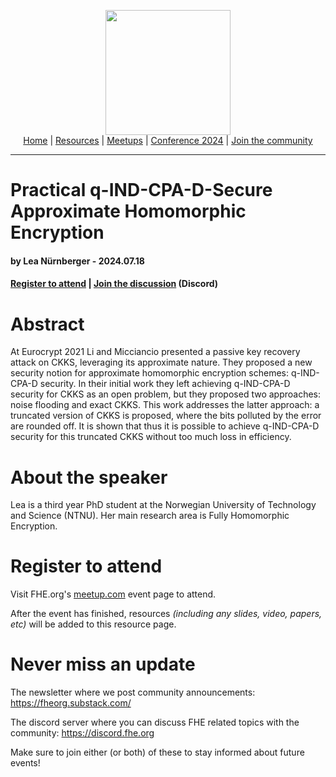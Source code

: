 <!-- Main header navigation -->
<p align="center">
  <img width="200" src="https://user-images.githubusercontent.com/5758427/180978488-db825482-5a58-4c7c-9589-c494a6f0be04.png"><br/>
  <a href="https://fhe-org.github.io">Home</a> | <a href="https://fhe-org.github.io/resources">Resources</a> | <a href="https://fhe-org.github.io/meetups/">Meetups</a> | <a href="https://fhe-org.github.io/conferences/conference-2024/">Conference 2024</a> | <a href="https://fhe-org.github.io/community">Join the community</a>
</p>
<hr/>
<!-- /Main header navigation -->


# Practical q-IND-CPA-D-Secure Approximate Homomorphic Encryption
#### by Lea Nürnberger - 2024.07.18
#### <a href="">Register to attend</a> | <!-- Video recording (Youtube) | --> <a href="https://discord.fhe.org">Join the discussion</a> (Discord)





# Abstract

At Eurocrypt 2021 Li and Micciancio presented a passive key recovery attack on CKKS, leveraging its approximate nature. They proposed a new security notion for approximate homomorphic encryption schemes: q-IND-CPA-D security. In their initial work they left achieving q-IND-CPA-D security for CKKS as an open problem, but they proposed two approaches: noise flooding and exact CKKS. This work addresses the latter approach: a truncated version of CKKS is proposed, where the bits polluted by the error are rounded off. It is shown that thus it is possible to achieve q-IND-CPA-D security for this truncated CKKS without too much loss in efficiency.

# About the speaker

Lea is a third year PhD student at the Norwegian University of Technology and Science (NTNU). Her main research area is Fully Homomorphic Encryption.

# Register to attend

Visit FHE.org's [meetup.com]() event page to attend.

After the event has finished, resources *(including any slides, video, papers, etc)* will be added to this resource page.

# Never miss an update

The newsletter where we post community announcements: https://fheorg.substack.com/

The discord server where you can discuss FHE related topics with the community: https://discord.fhe.org

Make sure to join either (or both) of these to stay informed about future events!
